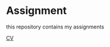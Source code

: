 # Assignment
this repository contains my assignments 

[CV](https://github.com/Myrthep87/Assignment/blob/master/CV.docx)
